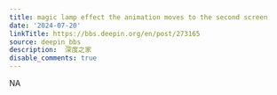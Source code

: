 ```yaml
---
title: magic lamp effect the animation moves to the second screen
date: '2024-07-20'
linkTitle: https://bbs.deepin.org/en/post/273165
source: deepin_bbs
description:  深度之家 
disable_comments: true
---
```

NA
